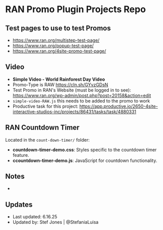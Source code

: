 
# RAN Promo Plugin Projects Repo

## Test pages to use to test Promos
- https://www.ran.org/multistep-test-page/
- https://www.ran.org/popup-test-page/
- https://www.ran.org/4site-promo-test-page/


## Video
- **Simple Video - World Rainforest Day Video**
- Promo-Type is RAW https://cln.sh/GYvzGDsN
- Test Promo in RAN's Website (must be logged in to see): https://www.ran.org/wp-admin/post.php?post=20158&action=edit
- ``simple-video-RAW.js`` this needs to be added to the promo to work
- Productive task for this project: https://app.productive.io/2650-4site-interactive-studios-inc/projects/86431/tasks/task/4880331


## RAN Countdown Timer
Located in the `count-down-timer/` folder:
- **countdown-timer-demo.css**: Styles specific to the countdown timer feature.
- **ccountdown-timer-demo.js**: JavaScript for countdown functionality.



## Notes
- 


## Updates
- Last updated: 6.16.25
- Updated by: Stef Jones | @StefaniaLuisa
